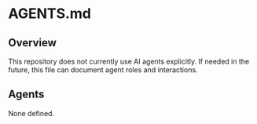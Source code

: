 # AGENTS.md

## Overview
This repository does not currently use AI agents explicitly. If needed in the future, this file can document agent roles and interactions.

## Agents
None defined.
